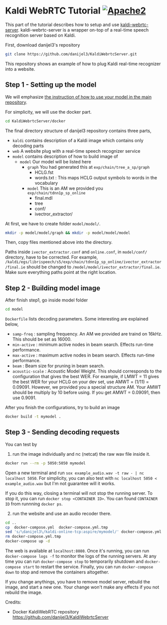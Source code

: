 # Kaldi WebRTC Tutorial [![Apache2](http://img.shields.io/badge/license-APACHE2-blue.svg)](https://www.apache.org/licenses/LICENSE-2.0.html)

This part of the tutorial describes how to setup and use [kaldi-webrtc-server](https://github.com/danijel3/KaldiWebrtcServer). kaldi-webrtc-server is a wrapper on-top of a real-time speech recognition server based on Kaldi.

First, download danijel3's repository
```bash
git clone https://github.com/danijel3/KaldiWebrtcServer.git
```

This repository shows an example of how to plug Kaldi real-time recognizer into a website.


## Step 1 - Setting up the model
We will emphasize [the instruction of how to use your model in the main repository](https://github.com/danijel3/KaldiWebrtcServer/tree/master/docker#making-your-own-kaldimodel-image).

For simplicity, we will use the docker part.
```bash
cd KaldiWebrtcServer/docker
```

The final directory structure of danijel3 repository contains three parts,
* `kaldi` contains description of a Kaldi image which contains only decoding parts
* `web` A website plug with a real-time speech recognizer service
* `model` contains description of how to build image of 
   * `model` Our model will be listed here
      * `graph` You had generated this at `exp/chain/tree_a_sp/graph`
         * HCLG.fst
         * words.txt : This maps HCLG output symbols to words in the vocabulary
      * `model` This is an AM we provided you `exp/chain/tdnn1p_sp_online`
         * final.mdl
         * tree
         * conf/
         * ivectror_extractor/

At first, we have to create folder `model/model/`.
```bash
mkdir -p model/model/graph && mkdir -p model/model/model
```
Then, copy files mentioned above into the directory.

Paths inside `ivector_extractor.conf` and `online.conf`, in `model/conf/` directory, have to be corrected.
For example, `/kaldi/egs/librispeech/s5/exp/chain/tdnn1p_sp_online/ivector_extractor/final.ie` should be changed to `/model/model/ivector_extractor/final.ie`. Make sure everything paths point at the right location.

## Step 2 - Building model image

After finish step1, go inside model folder
```bash
cd model
```
`Dockerfile` lists decoding parameters. Some interesting are explained below,
* `samp-freq` : sampling frequency. An AM we provided are traind on 16kHz. This should be set as 16000.
* `min-active` : minimum active nodes in beam search. Effects run-time performance.
* `max-active` : maximum active nodes in beam search. Effects run-time performance.
* `beam` : Beam size for pruning in beam search.
* `acoustic-scale` : Acoustic Model Weight. This should corresponds to the configuration that gives the best WER. For example, if LMWT = 11 gives the best WER for your HCLG on your dev set, use AMWT = (1/11) = 0.09091. However, we provided you a special structure AM. Your AMWT should be multiply by 10 before using. If you get AMWT = 0.09091, then use 0.9091.


After you finish the configurations, try to build an image
```bash
docker build -t mymodel .
```

## Step 3 - Sending decoding requests
You can test by 
1. run the image individually and nc (netcat) the raw wav file inside it.
```bash
docker run --rm -p 5050:5050 mymodel
```
Open a new terminal and run `sox example_audio.wav -t raw - | nc localhost 5050`. For simplicity, you can also test with `nc localhost 5050 < example_audio.wav` but I'm not guarantee will it works.

If you do this way, closing a terminal will not stop the running server. To stop it, you can run `docker stop <CONTAINER ID>`.
You can found `CONTAINER ID` from runnning `docker ps`.


2. run the website and use an audio recoder there.
```bash
cd ..
cp  docker-compose.yml  docker-compose.yml.tmp
sed 's/\danijel3\/kaldi-online-tcp:aspire/mymodel/' docker-compose.yml.tmp > docker-compose.yml
rm docker-compose.yml.tmp
docker-compose up -d
```

The web is available at `localhost:8080`. 
Once it's running, you can run `docker-compose logs -f` to monitor the logs of the running servers.
At any time you can run `docker-compose stop` to temporarily shutdown and `docker-compose start` to restart the service. Finally, you can run `docker-compose down` to stop and remove the containers altogether.

If you change anythings, you have to remove model server, rebuild the image, and start a new one. Your change won't make any effects if you not rebuild the image.

Credits:

* Docker KaldiWebRTC repository https://github.com/danijel3/KaldiWebrtcServer
